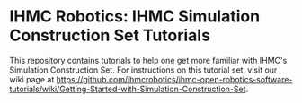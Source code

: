 # IHMC Robotics: IHMC Simulation Construction Set Tutorials

This repository contains tutorials to help one get more familiar with IHMC's Simulation Construction Set. For instructions on this tutorial set, visit our wiki page at https://github.com/ihmcrobotics/ihmc-open-robotics-software-tutorials/wiki/Getting-Started-with-Simulation-Construction-Set.
